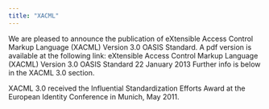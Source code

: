 ```yaml
---
title: "XACML"
---
```


We are pleased to announce the publication of eXtensible Access Control Markup Language (XACML) Version 3.0 OASIS Standard. A pdf version is available at the following link: 
eXtensible Access Control Markup Language (XACML) Version 3.0 
OASIS Standard 
22 January 2013 
Further info is below in the XACML 3.0 section.

XACML 3.0 received the Influential Standardization Efforts Award at the European Identity Conference in Munich, May 2011.

